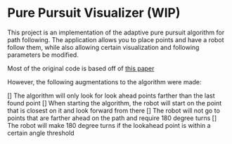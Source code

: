 # Pure Pursuit Visualizer (WIP)

This project is an implementation of the adaptive pure pursuit algorithm for path following. The application allows you to place points and have a robot follow them, while also allowing certain visualization and following parameters be modified.

Most of the original code is based off of [this paper](https://www.chiefdelphi.com/uploads/default/original/3X/b/e/be0e06de00e07db66f97686505c3f4dde2e332dc.pdf)

However, the following augmentations to the algorithm were made:
 
[] The algorithm will only look for look ahead points farther than the last found point
[] When starting the algorithm, the robot will start on the point that is closest on it and look forward from there
[] The robot will not go to points that are farther ahead on the path and require 180 degree turns
[] The robot will make 180 degree turns if the lookahead point is within a certain angle threshold

